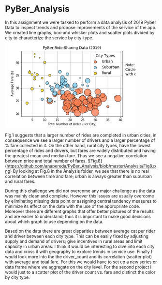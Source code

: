 # PyBer_Analysis

In this assignment we were tasked to perform a data analysis of 2019 Pyber Data to inspect trends and propose improvements of the service of the app. We created line graphs, box-and whisker plots and scatter plots divided by city to characterize the service by city-type. 
![Fig 1. Pyber Ride-Sharing](https://github.com/anapereda/PyBer_Analysis/blob/master/Analysis/fig1.png)

Fig.1 suggests that a larger number of rides are completed in urban cities, in consequence we see a larger number of drivers and a larger percentage of % fare collected in it. On the other hand, rural city types,  have the lowest percentage of rides and drivers, but fares are widely distributed and having the greatest mean and median fare. Thus we see a negative correlation between price and total number of fares. 
![Fig.8] (https://github.com/anapereda/PyBer_Analysis/blob/master/Analysis/Fig8.png)
By looking at Fig.8 in the Analysis folder, we see that there is no real correlation between time and fare; urban is always greater than suburban and rural fares. 

During this challenge we did not overcome any major challenge as the data was mainly clean and complete. However this issues are usually overcome by eliminating missing data point or assigning central tendency measures to minimize its effect on the data with the use of the appropriate code. Moreover there are different graphs that offer better pictures of the results and are easier to understand; thus it is important to make good decisions about which graph to use depending on the data. 


Based on the data there are great disparities between average cat per rider and driver between each city type. This can be easily fixed by adjusting supply and demand of drivers; give incentives in rural areas and limit capacity in urban areas. I think it would be interesting to dive into each city data and cross it with geography to explore trends in service use. Finally I would look more into the the driver_count and its correlation (scatter plot) with average and total fare. For this we would have to set up a new series or data frame where we aggregate on the city level. For the second project I would just to a scatter plot of the driver count vs. fare and distinct the color by city type. 
